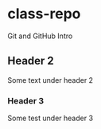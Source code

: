 # class-repo
Git and GitHub Intro

## Header 2
Some text under header 2

### Header 3
Some test under header 3